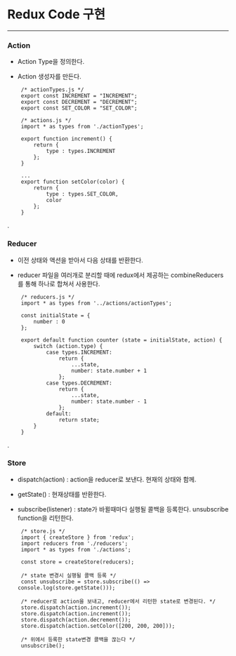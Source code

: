# Redux Code 구현

***

### Action

 - Action Type을 정의한다.
 - Action 생성자를 만든다.

        /* actionTypes.js */
        export const INCREMENT = "INCREMENT";
        export const DECREMENT = "DECREMENT";
        export const SET_COLOR = "SET_COLOR";
        
        /* actions.js */
        import * as types from './actionTypes';
        
        export function increment() {
            return {
                type : types.INCREMENT
            };
        }
        
        ...
        export function setColor(color) {
            return {
                type : types.SET_COLOR,
                color
            };
        }
            

.

### Reducer

 - 이전 상태와 액션을 받아서 다음 상태를 반환한다.
 - reducer 파일을 여러개로 분리할 때에 redux에서 제공하는 combineReducers를 통해 하나로 합쳐서 사용한다.

        /* reducers.js */
        import * as types from '../actions/actionTypes';
        
        const initialState = {
            number : 0
        };
        
        export default function counter (state = initialState, action) {
            switch (action.type) {
                case types.INCREMENT:
                    return {
                        ...state,
                        number: state.number + 1
                    };
                case types.DECREMENT:
                    return {
                        ...state,
                        number: state.number - 1
                    };
                default:
                    return state;
            }
        }
                         
.
                         
### Store

 - dispatch(action) : action을 reducer로 보낸다. 현재의 상태와 함께.
 - getState() : 현재상태를 반환한다.
 - subscribe(listener) : state가 바뀔때마다 실행될 콜백을 등록한다. unsubscribe function을 리턴한다.
 
        /* store.js */
        import { createStore } from 'redux';
        import reducers from './reducers';
        import * as types from './actions';
        
        const store = createStore(reducers);
        
        /* state 변경시 실행될 콜백 등록 */
        const unsubscribe = store.subscribe(() => console.log(store.getState()));
        
        /* reducer로 action을 보내고, reducer에서 리턴한 state로 변경된다. */
        store.dispatch(action.increment());
        store.dispatch(action.increment());
        store.dispatch(action.decrement());
        store.dispatch(action.setColor([200, 200, 200]));
        
        /* 위에서 등록한 state변경 콜백을 끊는다 */
        unsubscribe();
